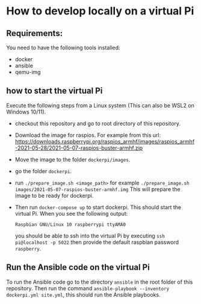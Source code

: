 # How to develop locally on a virtual Pi

## Requirements:

You need to have the following tools installed:
- docker
- ansible
- qemu-img

## how to start the virtual Pi
Execute the following steps from a Linux system (This can also be WSL2 on Windows 10/11).

- checkout this repository and go to root directory of this repository.
- Download the image for raspios. For example from this url:
    https://downloads.raspberrypi.org/raspios_armhf/images/raspios_armhf-2021-05-28/2021-05-07-raspios-buster-armhf.zip
- Move the image to the folder `dockerpi/images`.
- go the folder `dockerpi`.
- run `./prepare_image.sh <image_path>` for example `./prepare_image.sh images/2021-05-07-raspios-buster-armhf.img`
  This will prepare the image to be ready for dockerpi.
- Then run `docker-compose up` to start dockerpi.
  This should start the virtual Pi. When you see the following output:
  ```
  Raspbian GNU/Linux 10 raspberrypi ttyAMA0
  ```

  you should be able to ssh into the virtual Pi by executing `ssh pi@localhost -p 5022` then provide the default raspbian password `raspberry`.

## Run the Ansible code on the virtual Pi

To run the Ansible code go to the directory `ansible` in the root folder of this repository.
Then run the command `ansible-playbook --inventory dockerpi.yml site.yml`, this should run the Ansible playbooks.

